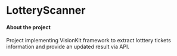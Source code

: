 # LotteryScanner

#### About the project
Project implementing VisionKit framework to extract lotttery tickets information and provide an updated result via API. 

